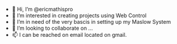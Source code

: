 - 👋 Hi, I’m @ericmathispro
- 👀 I’m interested in creating projects using Web Control
- 🌱 I’m in need of the very bascis in setting up my Maslow System
- 💞️ I’m looking to collaborate on ...
- 📫 I can be reached on email located on gmail.

<!---
ericmathispro/ericmathispro is a ✨ special ✨ repository because its `README.md` (this file) appears on your GitHub profile.
You can click the Preview link to take a look at your changes.
--->
